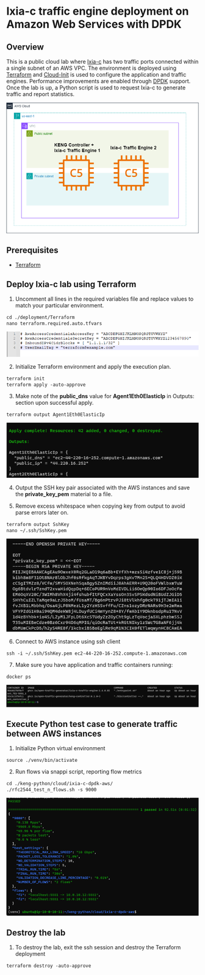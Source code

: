 # Ixia-c traffic engine deployment on Amazon Web Services with DPDK

## Overview
This is a public cloud lab where [Ixia-c](https://github.com/open-traffic-generator/ixia-c) has two traffic ports connected within a single subnet of an AWS VPC.
The environment is deployed using [Terraform](https://www.terraform.io/) and [Cloud-Init](https://cloud-init.io/) is used to configure the application and traffic engines.
Performance improvements are enabled through [DPDK](https://www.dpdk.org/) support.
Once the lab is up, a Python script is used to request Ixia-c to generate traffic and report statistics.

![Diagram](./images/diagram.png)

## Prerequisites

* [Terraform](https://www.terraform.io/)

## Deploy Ixia-c lab using Terraform

1. Uncomment all lines in the required variables file and replace values to match your particular environment.

```
cd ./deployment/Terraform
nano terraform.required.auto.tfvars
```

![Variables](./images/variables.png)

2. Initialize Terraform environment and apply the execution plan.
 
```
terraform init
terraform apply -auto-approve
```

3. Make note of the **public_dns** value for **Agent1Eth0ElasticIp** in Outputs: section upon successful apply.

```
terraform output Agent1Eth0ElasticIp
```

![Outputs](./images/outputs.png)

4. Output the SSH key pair associated with the AWS instances and save the **private_key_pem** material to a file.

5. Remove excess whitespace when copying key from output to avoid parse errors later on.

```
terraform output SshKey
nano ~/.ssh/SshKey.pem
```

![Ssh](./images/ssh.png)

6. Connect to AWS instance using ssh client 

```
ssh -i ~/.ssh/SshKey.pem ec2-44-220-16-252.compute-1.amazonaws.com
```

7. Make sure you have application and traffic containers running:

```
docker ps
```

![Docker](./images/docker.png)

## Execute Python test case to generate traffic between AWS instances

1. Initialize Python virtual environment

```
source ./venv/bin/activate
```

2. Run flows via snappi script, reporting flow metrics

```
cd ./keng-python/cloud/ixia-c-dpdk-aws/
./rfc2544_test_n_flows.sh -s 9000
```

![Results](./images/results.png)

## Destroy the lab

1. To destroy the lab, exit the ssh session and destroy the Terraform deployment

```
terraform destroy -auto-approve
```